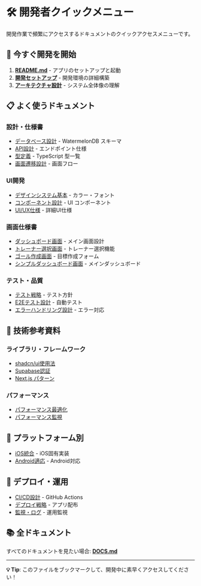 # 🛠 開発者クイックメニュー

開発作業で頻繁にアクセスするドキュメントのクイックアクセスメニューです。

## 🚀 今すぐ開発を開始

1. **[README.md](./README.md)** - アプリのセットアップと起動
2. **[開発セットアップ](.claude/01_開発文書/08_開発環境セットアップ.md)** - 開発環境の詳細構築
3. **[アーキテクチャ設計](.claude/01_開発文書/01_アーキテクチャ設計.md)** - システム全体像の理解

## 📋 よく使うドキュメント

### 設計・仕様書
- [データベース設計](.claude/01_開発文書/02_データベース設計.md) - WatermelonDB スキーマ
- [API設計](.claude/01_開発文書/03_API設計.md) - エンドポイント仕様
- [型定義](.claude/01_開発文書/07_型定義.md) - TypeScript 型一覧
- [画面遷移設計](.claude/01_開発文書/04_画面遷移設計.md) - 画面フロー

### UI開発
- [デザインシステム基本](.claude/02_デザインシステム/00_基本デザイン.md) - カラー・フォント
- [コンポーネント設計](.claude/02_デザインシステム/02_コンポーネント設計.md) - UI コンポーネント
- [UI/UX仕様](.claude/01_開発文書/16_UIUX仕様.md) - 詳細UI仕様

### 画面仕様書
- [ダッシュボード画面](.claude/04_画面仕様書/01_ダッシュボード画面.md) - メイン画面設計
- [トレーナー選択画面](.claude/04_画面仕様書/02_トレーナー選択画面.md) - トレーナー選択機能
- [ゴール作成画面](.claude/04_画面仕様書/03_ゴール作成画面.md) - 目標作成フォーム
- [シンプルダッシュボード画面](.claude/04_画面仕様書/04_シンプルダッシュボード画面.md) - メインダッシュボード

### テスト・品質
- [テスト戦略](.claude/01_開発文書/09_テスト戦略.md) - テスト方針
- [E2Eテスト設計](.claude/01_開発文書/12_E2Eテスト設計.md) - 自動テスト
- [エラーハンドリング設計](.claude/01_開発文書/06_エラーハンドリング設計.md) - エラー対応

## 🔧 技術参考資料

### ライブラリ・フレームワーク
- [shadcn/ui使用法](.claude/03_ライブラリ文書/01_shadcn文書.md)
- [Supabase認証](.claude/03_ライブラリ文書/02_supabase認証vitest.md)
- [Next.js パターン](.claude/03_ライブラリ文書/04_nextjsアプリルーターパターン.md)

### パフォーマンス
- [パフォーマンス最適化](.claude/01_開発文書/14_パフォーマンス最適化.md)
- [パフォーマンス監視](.claude/01_開発文書/15_パフォーマンス監視.md)

## 📱 プラットフォーム別

- [iOS統合](.claude/01_開発文書/23_iOSプラットフォーム統合.md) - iOS固有実装
- [Android適応](.claude/01_開発文書/24_Android適応計画.md) - Android対応

## 🚢 デプロイ・運用

- [CI/CD設計](.claude/01_開発文書/11_CICD設計.md) - GitHub Actions
- [デプロイ戦略](.claude/01_開発文書/20_デプロイメント戦略.md) - アプリ配布
- [監視・ログ](.claude/01_開発文書/21_監視ログ設計.md) - 運用監視

## 📚 全ドキュメント

すべてのドキュメントを見たい場合: **[DOCS.md](./DOCS.md)**

---

**💡 Tip**: このファイルをブックマークして、開発中に素早くアクセスしてください！